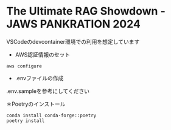 # The Ultimate RAG Showdown - JAWS PANKRATION 2024

VSCodeのdevcontainer環境での利用を想定しています

* AWS認証情報のセット

```shell
aws configure
```

* .envファイルの作成

.env.sampleを参考にしてください

＊Poetryのインストール

```shell
conda install conda-forge::poetry
poetry install
```
